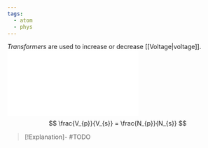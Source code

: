 ```yaml
---
tags:
  - atom
  - phys
---
```

*Transformers* are used to increase or decrease [[Voltage|voltage]].
![600|center](transformer.excalidraw.md)
$$ \frac{V_{p}}{V_{s}} = \frac{N_{p}}{N_{s}} $$
> [!Explanation]-
> #TODO 